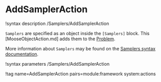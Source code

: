 # AddSamplerAction

!syntax description /Samplers/AddSamplerAction

`Samplers` are specified as an object inside the `[Samplers]` block.
This [MooseObjectAction.md] adds them to the [Problem](syntax/Problem/index.md).

More information about `Samplers` may be found on the
[Samplers syntax documentation](syntax/Samplers/index.md).

!syntax parameters /Samplers/AddSamplerAction

!tag name=AddSamplerAction pairs=module:framework system:actions
